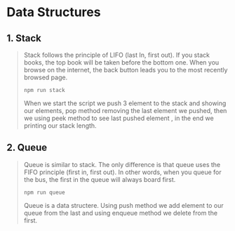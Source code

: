 # Data Structures

## 1. Stack

>Stack follows the principle of LIFO (last In, first out). If you stack books, the top book will be taken before the bottom one. When you browse on the internet, the back button leads you to the most recently browsed page.
> 
> ```npm run stack```
> 
> When we start the script we push 3 element to the stack and showing our elements, pop method removing the last element we pushed, then we using peek method to see last pushed element , in the end we printing our stack length.


## 2. Queue

>Queue is similar to stack. The only difference is that queue uses the FIFO principle (first in, first out). In other words, when you queue for the bus, the first in the queue will always board first.
>
>```npm run queue```
> 
> Queue is a data structere. Using push method we add element to our queue  from the last and using enqueue method we delete from the first.


